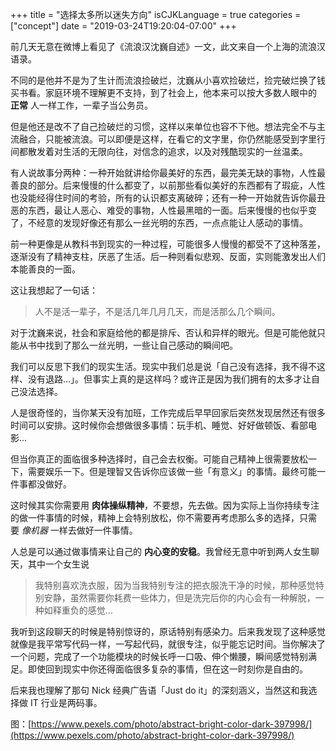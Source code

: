 +++
title = "选择太多所以迷失方向"
isCJKLanguage = true
categories = ["concept"]
date = "2019-03-24T19:20:04-07:00"
+++

前几天无意在微博上看见了《流浪汉沈巍自述》一文，此文来自一个上海的流浪汉语录。

不同的是他并不是为了生计而流浪捡破烂，沈巍从小喜欢捡破烂，捡完破烂换了钱买书看。家庭环境不理解更不支持，到了社会上，他本来可以按大多数人眼中的 **正常** 人一样工作，一辈子当公务员。

但是他还是改不了自己捡破烂的习惯，这样以来单位也容不下他。想法完全不与主流融合，只能被流浪。可以即便是这样，在看它的文字里，你仍然能感受到字里行间都散发着对生活的无限向往，对信念的追求，以及对残酷现实的一丝温柔。

有人说故事分两种：一种开始就讲给你最美好的东西，最完美无缺的事物，人性最善良的部分。后来慢慢的什么都变了，以前那些看似美好的东西都有了瑕疵，人性也没能经得住时间的考验，所有的认识都支离破碎；还有一种一开始就告诉你最丑恶的东西，最让人恶心、难受的事物，人性最黑暗的一面。后来慢慢的也似乎变了，不经意的发现好像还有那么一丝光明的东西，一点点能让人感动的事情。

前一种更像是从教科书到现实的一种过程，可能很多人慢慢的都受不了这种落差，逐渐没有了精神支柱，厌恶了生活。后一种则看似悲观、反面，实则能激发出人们本能善良的一面。

这让我想起了一句话：

> 人不是活一辈子，不是活几年几月几天，而是活那么几个瞬间。

对于沈巍来说，社会和家庭给他的都是排斥、否认和异样的眼光。但是可能他就只能从书中找到了那么一丝光明，一些让自己感动的瞬间吧。

我们可以反思下我们的现实生活。现实中我们总是说「自己没有选择，我不得不这样、没有退路…」。但事实上真的是这样吗？或许正是因为我们拥有的太多才让自己没法选择。

人是很奇怪的，当你某天没有加班，工作完成后早早回家后突然发现居然还有很多时间可以安排。这时候你会想做很多事情：玩手机、睡觉、好好做顿饭、看部电影…

但当你真正的面临很多种选择时，自己会去权衡。可能自己精神上很需要放松一下，需要娱乐一下。但是理智又告诉你应该做一些「有意义」的事情。最终可能一件事都没做好。

这时候其实你需要用 **肉体操纵精神**，不要想，先去做。因为实际上当你持续专注的做一件事情的时候，精神上会特别放松，你不需要再考虑那么多的选择，只需要 *像机器* 一样去做好一件事情。

人总是可以通过做事情来让自己的 **内心变的安稳**。我曾经无意中听到两人女生聊天，其中一个女生说

> 我特别喜欢洗衣服，因为当我特别专注的把衣服洗干净的时候，那种感觉特别安静，虽然需要你耗费一些体力，但是洗完后你的内心会有一种解脱，一种如释重负的感觉…

我听到这段聊天的时候是特别惊讶的，原话特别有感染力。后来我发现了这种感觉就像是我平常写代码一样，一写起代码，就很专注，似乎能忘记时间。当你解决了一个问题，完成了一个功能模块的时候长呼一口吸、伸个懒腰，瞬间感觉特别满足。即使回到现实中你还得面临很多复杂的事情，但在这一时刻你是自由的。

后来我也理解了那句 Nick 经典广告语「Just do it」的深刻涵义，当然这和我选择做 IT 行业是两码事。

图：[https://www.pexels.com/photo/abstract-bright-color-dark-397998/](https://www.pexels.com/photo/abstract-bright-color-dark-397998/)
